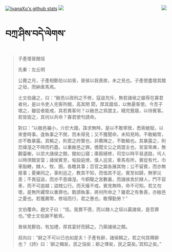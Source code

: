 [![IvanaXu's github stats](https://github-readme-stats.vercel.app/api?username=IvanaXu&show_icons=true&theme=vue-dark)](https://github.com/anuraghazra/github-readme-stats)
<img align="right" src="https://github-readme-stats.vercel.app/api/top-langs/?username=IvanaXu&langs_count=8&theme=graywhite" />
<img src="https://github-readme-stats.vercel.app/api/wakatime?username=IvanaXu&layout=compact&langs_count=8&theme=vue-dark&custom_title=ProgrammingTimes/Since-Jul.29.2021" />
# བཀྲ་ཤིས་བདེ་ལེགས་
> 子產壞晉館垣
> 
> 先秦：左丘明 
> 
> 公薨之月，子產相鄭伯以如晉，晉侯以我喪故，未之見也。子產使盡壞其館之垣，而納車馬焉。
> 
> 士文伯讓之，曰：“敝邑以政刑之不修，寇盜充斥，無若諸侯之屬辱在寡君者何，是以令吏人完客所館，高其閈 閎，厚其牆垣，以無憂客使。今吾子壞之，雖從者能戒，其若異客何？以敝邑之爲盟主，繕完葺牆，以待賓客。若皆毀之，其何以共命？寡君使匄請命。
> 
> 對曰：“以敝邑褊小，介於大國，誅求無時，是以不敢寧居，悉索敝賦，以來會時事。逢執事之不閒，而未得見；又不獲聞命，未知見時。不敢輸幣，亦不敢暴露。其輸之，則君之府實也，非薦陳之，不敢輸也。其暴露之，則恐燥溼之不時而朽蠹，以重敝邑之罪。僑聞文公之爲盟主也，宮室卑庳，無觀臺榭，以崇大諸侯之館，館如公寢；庫廄繕修，司空以時平易道路，圬人以時塓館宮室；諸侯賓至，甸設庭燎，僕人巡宮，車馬有所，賓從有代，巾車脂轄，隸人、牧、圉，各瞻其事；百官之屬各展其物；公不留賓，而亦無廢事；憂樂同之，事則巡之，教其不知，而恤其不足。賓至如歸，無寧災患；不畏寇盜，而亦不患燥溼。今銅鞮之宮數裏，而諸侯舍於隸人，門不容車，而不可逾越；盜賊公行。而天癘不戒。賓見無時，命不可知。若又勿壞，是無所藏幣以重罪也。敢請執事，將何所命之？雖君之有魯喪，亦敝邑之憂也。若獲薦幣，修垣而行，君之惠也，敢憚勤勞？”
> 
> 文伯覆命。趙文子曰：“信。我實不德，而以隸人之垣以贏諸侯，是吾罪也。”使士文伯謝不敏焉。
> 
> 晉侯見鄭伯，有加禮，厚其宴好而歸之。乃築諸侯之館。
> 
> 叔向曰：“辭之不可以已也如是夫！子產有辭，諸侯賴之，若之何其釋辭也？《詩》曰：‘辭之輯矣，民之協矣；辭之懌矣，民之莫矣。’其知之矣。”
>